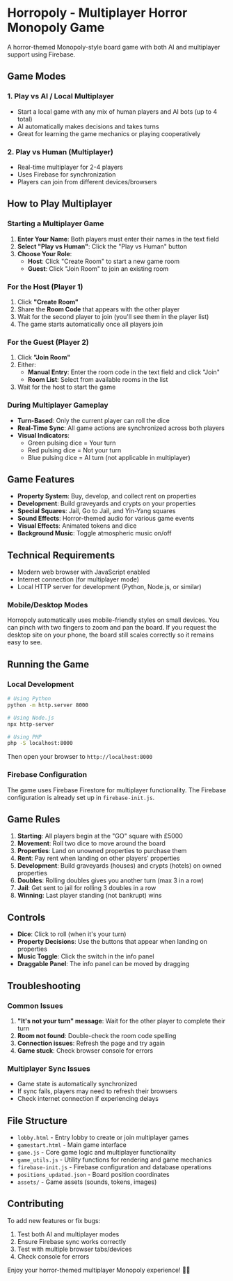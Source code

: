 # Horropoly - Multiplayer Horror Monopoly Game

A horror-themed Monopoly-style board game with both AI and multiplayer support using Firebase.

## Game Modes

### 1. Play vs AI / Local Multiplayer
- Start a local game with any mix of human players and AI bots (up to 4 total)
- AI automatically makes decisions and takes turns
- Great for learning the game mechanics or playing cooperatively

### 2. Play vs Human (Multiplayer)
- Real-time multiplayer for 2-4 players
- Uses Firebase for synchronization
- Players can join from different devices/browsers

## How to Play Multiplayer

### Starting a Multiplayer Game

1. **Enter Your Name**: Both players must enter their names in the text field
2. **Select "Play vs Human"**: Click the "Play vs Human" button
3. **Choose Your Role**:
   - **Host**: Click "Create Room" to start a new game room
   - **Guest**: Click "Join Room" to join an existing room

### For the Host (Player 1)

1. Click **"Create Room"**
2. Share the **Room Code** that appears with the other player
3. Wait for the second player to join (you'll see them in the player list)
4. The game starts automatically once all players join

### For the Guest (Player 2)

1. Click **"Join Room"**
2. Either:
   - **Manual Entry**: Enter the room code in the text field and click "Join"
   - **Room List**: Select from available rooms in the list
3. Wait for the host to start the game

### During Multiplayer Gameplay

- **Turn-Based**: Only the current player can roll the dice
- **Real-Time Sync**: All game actions are synchronized across both players
- **Visual Indicators**: 
  - Green pulsing dice = Your turn
  - Red pulsing dice = Not your turn
  - Blue pulsing dice = AI turn (not applicable in multiplayer)

## Game Features

- **Property System**: Buy, develop, and collect rent on properties
- **Development**: Build graveyards and crypts on your properties
- **Special Squares**: Jail, Go to Jail, and Yin-Yang squares
- **Sound Effects**: Horror-themed audio for various game events
- **Visual Effects**: Animated tokens and dice
- **Background Music**: Toggle atmospheric music on/off

## Technical Requirements

- Modern web browser with JavaScript enabled
- Internet connection (for multiplayer mode)
- Local HTTP server for development (Python, Node.js, or similar)

### Mobile/Desktop Modes
Horropoly automatically uses mobile-friendly styles on small devices. You can pinch with two fingers to zoom and pan the board. If you request the desktop site on your phone, the board still scales correctly so it remains easy to see.

## Running the Game

### Local Development
```bash
# Using Python
python -m http.server 8000

# Using Node.js
npx http-server

# Using PHP
php -S localhost:8000
```

Then open your browser to `http://localhost:8000`

### Firebase Configuration

The game uses Firebase Firestore for multiplayer functionality. The Firebase configuration is already set up in `firebase-init.js`.

## Game Rules

1. **Starting**: All players begin at the "GO" square with £5000
2. **Movement**: Roll two dice to move around the board
3. **Properties**: Land on unowned properties to purchase them
4. **Rent**: Pay rent when landing on other players' properties
5. **Development**: Build graveyards (houses) and crypts (hotels) on owned properties
6. **Doubles**: Rolling doubles gives you another turn (max 3 in a row)
7. **Jail**: Get sent to jail for rolling 3 doubles in a row
8. **Winning**: Last player standing (not bankrupt) wins

## Controls

- **Dice**: Click to roll (when it's your turn)
- **Property Decisions**: Use the buttons that appear when landing on properties
- **Music Toggle**: Click the switch in the info panel
- **Draggable Panel**: The info panel can be moved by dragging

## Troubleshooting

### Common Issues

1. **"It's not your turn" message**: Wait for the other player to complete their turn
2. **Room not found**: Double-check the room code spelling
3. **Connection issues**: Refresh the page and try again
4. **Game stuck**: Check browser console for errors

### Multiplayer Sync Issues

- Game state is automatically synchronized
- If sync fails, players may need to refresh their browsers
- Check internet connection if experiencing delays

## File Structure

 - `lobby.html` - Entry lobby to create or join multiplayer games
 - `gamestart.html` - Main game interface
- `game.js` - Core game logic and multiplayer functionality
- `game_utils.js` - Utility functions for rendering and game mechanics
- `firebase-init.js` - Firebase configuration and database operations
- `positions_updated.json` - Board position coordinates
- `assets/` - Game assets (sounds, tokens, images)

## Contributing

To add new features or fix bugs:

1. Test both AI and multiplayer modes
2. Ensure Firebase sync works correctly
3. Test with multiple browser tabs/devices
4. Check console for errors

Enjoy your horror-themed multiplayer Monopoly experience! 🎲👻
